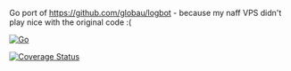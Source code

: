 Go port of https://github.com/globau/logbot - because my naff VPS didn't play
nice with the original code :(

[![Go](https://github.com/mindfarm/fluentdrama/actions/workflows/go.yml/badge.svg)](https://github.com/mindfarm/fluentdrama/actions/workflows/go.yml)

[![Coverage Status](https://coveralls.io/repos/github/mindfarm/fluentdrama/badge.svg?branch=main)](https://coveralls.io/github/mindfarm/fluentdrama?branch=main)
